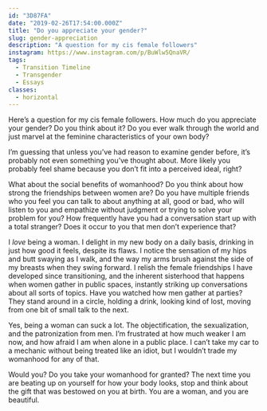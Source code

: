 ```yaml
---
id: "3D87FA"
date: "2019-02-26T17:54:00.000Z"
title: "Do you appreciate your gender?"
slug: gender-appreciation
description: "A question for my cis female followers"
instagram: https://www.instagram.com/p/BuWlw5QnaVR/
tags:
  - Transition Timeline
  - Transgender
  - Essays
classes:
  - horizontal
---
```

Here’s a question for my cis female followers. How much do you appreciate your gender? Do you think about it? Do you ever walk through the world and just marvel at the feminine characteristics of your own body?

I’m guessing that unless you’ve had reason to examine gender before, it’s probably not even something you’ve thought about. More likely you probably feel shame because you don’t fit into a perceived ideal, right?

What about the social benefits of womanhood? Do you think about how strong the friendships between women are? Do you have multiple friends who you feel you can talk to about anything at all, good or bad, who will listen to you and empathize without judgment or trying to solve your problem for you? How frequently have you had a conversation start up with a total stranger? Does it occur to you that men don’t experience that?

I *love* being a woman. I delight in my new body on a daily basis, drinking in just how good it feels, despite its flaws. I notice the sensation of my hips and butt swaying as I walk, and the way my arms brush against the side of my breasts when they swing forward. I relish the female friendships I have developed since transitioning, and the inherent sisterhood that happens when women gather in public spaces, instantly striking up conversations about all sorts of topics. Have you watched how men gather at parties? They stand around in a circle, holding a drink, looking kind of lost, moving from one bit of small talk to the next.

Yes, being a woman can suck a lot. The objectification, the sexualization, and the patronization from men. I’m frustrated at how much weaker I am now, and how afraid I am when alone in a public place. I can’t take my car to a mechanic without being treated like an idiot, but I wouldn’t trade my womanhood for any of that.

Would you? Do you take your womanhood for granted? The next time you are beating up on yourself for how your body looks, stop and think about the gift that was bestowed on you at birth. You are a woman, and you are beautiful.
